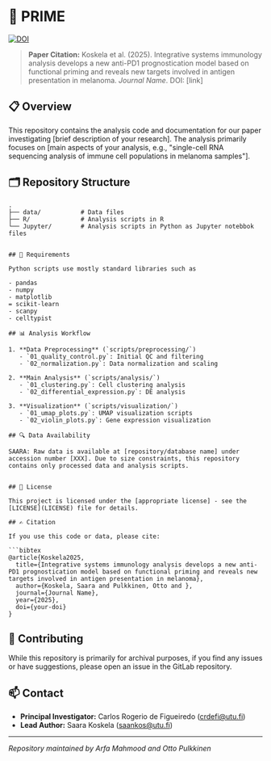 # 🧬 PRIME

[![DOI](https://zenodo.org/badge/DOI/your-doi-here.svg)](https://doi.org/your-doi-here)

> **Paper Citation:** Koskela et al. (2025). Integrative systems immunology analysis develops a new anti-PD1 prognostication model based on functional priming and reveals new targets involved in antigen presentation in melanoma. *Journal Name*. DOI: [link]

## 📋 Overview

This repository contains the analysis code and documentation for our paper investigating [brief description of your research]. The analysis primarily focuses on [main aspects of your analysis, e.g., "single-cell RNA sequencing analysis of immune cell populations in melanoma samples"].

## 🗂️ Repository Structure

```
.
├── data/           # Data files
├── R/              # Analysis scripts in R
└── Jupyter/        # Analysis scripts in Python as Jupyter notebbok files
   

## 🔧 Requirements

Python scripts use mostly standard libraries such as

- pandas
- numpy
- matplotlib
= scikit-learn
- scanpy
- celltypist

## 📊 Analysis Workflow

1. **Data Preprocessing** (`scripts/preprocessing/`)
   - `01_quality_control.py`: Initial QC and filtering
   - `02_normalization.py`: Data normalization and scaling

2. **Main Analysis** (`scripts/analysis/`)
   - `01_clustering.py`: Cell clustering analysis
   - `02_differential_expression.py`: DE analysis
   
3. **Visualization** (`scripts/visualization/`)
   - `01_umap_plots.py`: UMAP visualization scripts
   - `02_violin_plots.py`: Gene expression visualization

## 🔍 Data Availability

SAARA: Raw data is available at [repository/database name] under accession number [XXX]. Due to size constraints, this repository contains only processed data and analysis scripts.


## 📜 License

This project is licensed under the [appropriate license] - see the [LICENSE](LICENSE) file for details. 

## ✍️ Citation

If you use this code or data, please cite:

```bibtex
@article{Koskela2025,
  title={Integrative systems immunology analysis develops a new anti-PD1 prognostication model based on functional priming and reveals new targets involved in antigen presentation in melanoma},
  author={Koskela, Saara and Pulkkinen, Otto and },
  journal={Journal Name},
  year={2025},
  doi={your-doi}
}
```

## 🤝 Contributing

While this repository is primarily for archival purposes, if you find any issues or have suggestions, please open an issue in the GitLab repository.

## 📫 Contact

* **Principal Investigator:** Carlos Rogerio de Figueiredo (crdefi@utu.fi)
* **Lead Author:** Saara Koskela (saankos@utu.fi)

---
*Repository maintained by Arfa Mahmood and Otto Pulkkinen*

